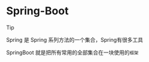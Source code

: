 # Spring-Boot

> [!TIP]
> Spring 是 Spring 系列方法的一个集合，Spring有很多工具
> 
> SpringBoot 就是把所有常用的全部集合在一块使用的`框架`

